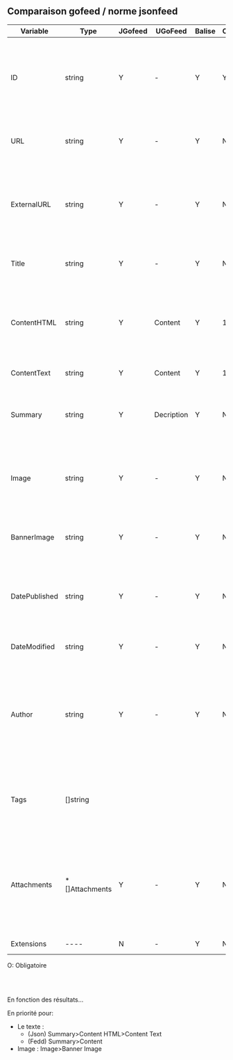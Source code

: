 ## Comparaison gofeed / norme jsonfeed

|Variable|Type|JGofeed|UGoFeed|Balise|O|Description|Note|
|-|-|-|-|-|-|-|-|
|ID|string|Y|-|Y|Y|Ideally, the id is the full URL of the resource described by the item, since URLs make great unique identifiers.|A Check|
|URL|string|Y|-|Y|N|URL of the resource described by the item. It’s the permalink|
|ExternalURL|string|Y|-|Y|N|external_url (very optional, string) is the URL of a page elsewhere. This is especially useful for linkblogs|Probablement Inutile pour flowwatcher|
|Title|string|Y|-|Y|N|Titre|Peut être non présent avec les micro blogs|
|ContentHTML|string|Y|Content|Y|1|content_html and content_text are each optional strings — but one or both must be present.| |
|ContentText|string|Y|Content|Y|1|Same as above ||
|Summary|string|Y|Decription|Y|N|summary (optional, string) is a plain text sentence or two describing the item.||
|Image|string|Y|-|Y|N|URL of the main image for the item. This image may also appear in the content_html||
|BannerImage|string |Y|-|Y|N| banner_image (optional, string) is the URL of an image to use as a banner.||
|DatePublished|string|Y|-|Y|N|specifies the date in RFC 3339 format. (Example: 2010-02-07T14:04:00-05:00.)|
|DateModified|string|Y|-|Y|N|specifies the modification date in RFC 3339 format.|Pas d'intérêt pour nous|
|Author|string|Y|-|Y|N|-| Has the same structure as the top-level author. If not specified in an item, then the top-level author, if present, is the author of the item.|
|Tags|[]string|||||can have any plain text values you want. Tags tend to be just one word, but they may be anything.||
|Attachments|*[]Attachments|Y|-|Y|N|lists related resources. Podcasts, for instance, would include an attachment that’s an audio or video file. An individual item may have one or more |Pas d'intérêt pour nous|
|Extensions|----|N|-|Y|N|Custom objects|Pas d'intérêt pour flo|

O: Obligatoire

<br>
<br>

En fonction des résultats...

En priorité pour:
- Le texte :
  - (Json) Summary>Content HTML>Content Text
  - (Fedd) Summary>Content
- Image	   : Image>Banner Image

